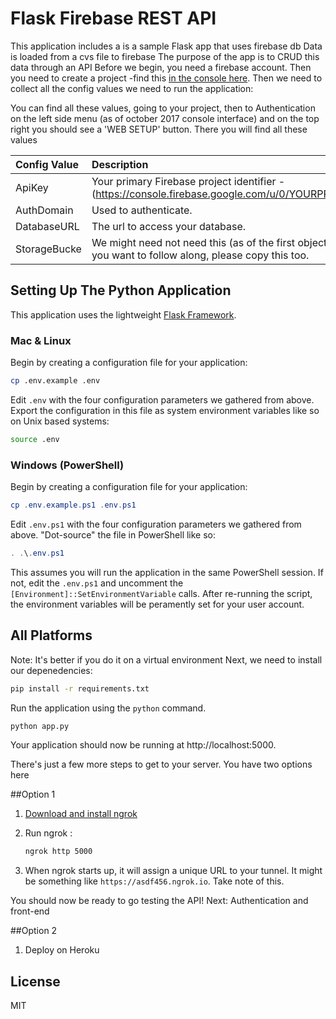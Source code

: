 
# Flask Firebase REST API

This application includes a is a sample Flask app that uses firebase db
Data is loaded from a cvs file to firebase
The purpose of the app is to CRUD this data through an API
Before we begin, you need a firebase account. Then you need to create a project -find this [in the console here](https://console.firebase.google.com). Then we need to collect all the config values we need to run the application:


 
You can find all these values, going to your project, then to Authentication on the left side menu (as of october 2017 console interface)
and on the top right you should see a 'WEB SETUP' button. There you will find all these values

 
 | Config&nbsp;Value  | Description |
 | :-------------  |:------------- |
ApiKey | Your primary Firebase project  identifier - (https://console.firebase.google.com/u/0/YOURPROJECTID/settings/general).
AuthDomain | Used to authenticate.
DatabaseURL | The url to access your database.
StorageBucke | We might need not need this (as of the first objective[simple api crud]), but if you want to follow along, please copy this too.

## Setting Up The Python Application

This application uses the lightweight [Flask Framework](http://flask.pocoo.org/).

### Mac & Linux

Begin by creating a configuration file for your application:

```bash
cp .env.example .env
```

Edit `.env` with the four configuration parameters we gathered from above. Export
the configuration in this file as system environment variables like so on Unix
based systems:

```bash
source .env
```

### Windows (PowerShell)

Begin by creating a configuration file for your application:

```powershell
cp .env.example.ps1 .env.ps1
```

Edit `.env.ps1` with the four configuration parameters we gathered from above.
"Dot-source" the file in PowerShell like so:

```powershell
. .\.env.ps1
```

This assumes you will run the application in the same PowerShell session. If not,
edit the `.env.ps1` and uncomment the `[Environment]::SetEnvironmentVariable` calls.
After re-running the script, the environment variables will be peramently set for
your user account.

## All Platforms

Note: It's better if you do it on a virtual environment
Next, we need to install our depenedencies:

```bash
pip install -r requirements.txt
```

Run the application using the `python` command.

```bash
python app.py
```

Your application should now be running at http://localhost:5000.

There's just a few more steps to get to your server. You have two options here

##Option 1

1. [Download and install ngrok](https://ngrok.com/download)

2. Run ngrok :

    ```bash
    ngrok http 5000
    ```

3. When ngrok starts up, it will assign a unique URL to your tunnel.
It might be something like `https://asdf456.ngrok.io`. Take note of this.


You should now be ready to go testing the API!
Next: Authentication and front-end



##Option 2

1. Deploy on Heroku


## License

MIT
